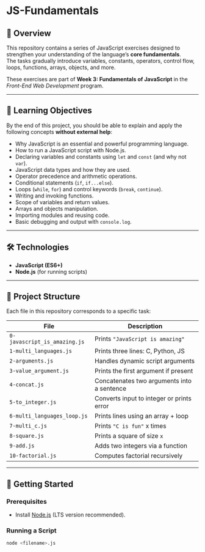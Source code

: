 # JS-Fundamentals

## 📌 Overview

This repository contains a series of JavaScript exercises designed to strengthen your understanding of the language’s **core fundamentals**.  
The tasks gradually introduce variables, constants, operators, control flow, loops, functions, arrays, objects, and more.

These exercises are part of **Week 3: Fundamentals of JavaScript** in the _Front-End Web Development_ program.

---

## 🎯 Learning Objectives

By the end of this project, you should be able to explain and apply the following concepts **without external help**:

- Why JavaScript is an essential and powerful programming language.
- How to run a JavaScript script with Node.js.
- Declaring variables and constants using `let` and `const` (and why not `var`).
- JavaScript data types and how they are used.
- Operator precedence and arithmetic operations.
- Conditional statements (`if`, `if...else`).
- Loops (`while`, `for`) and control keywords (`break`, `continue`).
- Writing and invoking functions.
- Scope of variables and return values.
- Arrays and objects manipulation.
- Importing modules and reusing code.
- Basic debugging and output with `console.log`.

---

## 🛠️ Technologies

- **JavaScript (ES6+)**
- **Node.js** (for running scripts)

---

## 📂 Project Structure

Each file in this repository corresponds to a specific task:

| File                         | Description                                |
| ---------------------------- | ------------------------------------------ |
| `0-javascript_is_amazing.js` | Prints `"JavaScript is amazing"`           |
| `1-multi_languages.js`       | Prints three lines: C, Python, JS          |
| `2-arguments.js`             | Handles dynamic script arguments           |
| `3-value_argument.js`        | Prints the first argument if present       |
| `4-concat.js`                | Concatenates two arguments into a sentence |
| `5-to_integer.js`            | Converts input to integer or prints error  |
| `6-multi_languages_loop.js`  | Prints lines using an array + loop         |
| `7-multi_c.js`               | Prints `"C is fun"` x times                |
| `8-square.js`                | Prints a square of size `x`                |
| `9-add.js`                   | Adds two integers via a function           |
| `10-factorial.js`            | Computes factorial recursively             |

---

## 🚀 Getting Started

### Prerequisites

- Install [Node.js](https://nodejs.org/) (LTS version recommended).

### Running a Script

```bash
node <filename>.js
```
